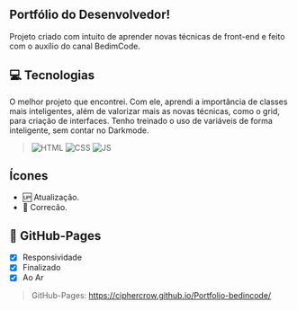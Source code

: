 ##  Portfólio do Desenvolvedor!
Projeto criado com intuito de aprender novas técnicas de front-end e feito com o auxílio do canal BedimCode.

## 💻 Tecnologias 
O melhor projeto que encontrei. Com ele, aprendi a importância de classes mais inteligentes, além de valorizar mais as novas técnicas, como o grid, para criação de interfaces. Tenho treinado o uso de variáveis de forma inteligente, sem contar no Darkmode.
>![HTML](https://img.shields.io/badge/HTML5-E34F26?style=for-the-badge&logo=html5&logoColor=white)
>![CSS](https://img.shields.io/badge/CSS3-1572B6?style=for-the-badge&logo=css3&logoColor=white)
>![JS](https://img.shields.io/badge/JavaScript-323330?style=for-the-badge&logo=javascript&logoColor=F7DF1E)

## Ícones
- :up: Atualização.
- :bug: Correcão.

## 📱 GitHub-Pages
- [x] Responsividade
- [x] Finalizado
- [x] Ao Ar

>GitHub-Pages: https://ciphercrow.github.io/Portfolio-bedincode/
